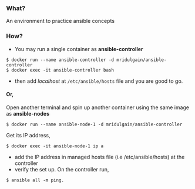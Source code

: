 ### What?
An environment to practice ansible concepts
### How?
- You may run a single container as **ansible-controller**
```
$ docker run --name ansible-controller -d mridulgain/ansible-controller
$ docker exec -it ansible-controller bash
```
- then add *localhost* at ```/etc/ansible/hosts``` file and you are good to go.
#### Or,
Open another terminal and spin up another container using the same image as **ansible-nodes**
```
$ docker run --name ansible-node-1 -d mridulgain/ansible-controller
```
Get its IP address,
```
$ docker exec -it ansible-node-1 ip a
```
- add the IP address in managed hosts file (i.e /etc/ansible/hosts) at the controller
- verify the set up. On the controller run,
```
$ ansible all -m ping.
```
